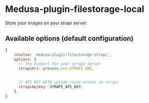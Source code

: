 # Medusa-plugin-filestorage-local

Store your images on your strapi server.

## Available options (default configuration)

```js
{
    resolve: `medusa-plugin-filestorage-strapi`,
    options: {
      // The baseurl for your strapi server
      strapiUri: process.env.STRAPI_URI,
       

      // API KEY WITH upload route access in strapi
      strapiApiKey: STRAPI_API_KEY,
    },
}
```
